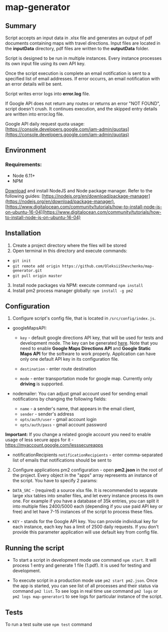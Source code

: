 # map-generator

## Summary
Script accepts an input data in .xlsx file and generates an output of pdf documents containing maps with travel directions. Input files are located in the **inputData** directory, pdf files are written to the **outputData** folder.

Script is designed to be run in multiple instances. Every instance processes its own input file using its own API key. 

Once the script execution is complete an email notification is sent to a specified list of email addresses. If error occurrs, an email notification with an error details will be sent. 

Script writes error logs into **error.log** file. 

If Google API does not return any routes or returns an error "NOT FOUND", script doesn't crush. It continues execution, and the skipped entry details are written into error.log file. 

Google API daily request quota usage: [https://console.developers.google.com/iam-admin/quotas](https://console.developers.google.com/iam-admin/quotas)

## Environment
### Requirements:
* Node 6.11+
* NPM

[Download](https://nodejs.org/en/download/) and install NodeJS and Node package manager. Refer to the following guides: [https://nodejs.org/en/download/package-manager](https://nodejs.org/en/download/package-manager), [https://www.digitalocean.com/community/tutorials/how-to-install-node-js-on-ubuntu-16-04](https://www.digitalocean.com/community/tutorials/how-to-install-node-js-on-ubuntu-16-04)

## Installation

1. Create a project directory where the files will be stored
2. Open terminal in this directory and execute commands:
  * `git init`
  * `git remote add origin https://github.com/OleksiiShevchenko/map-generator.git`
  * `git pull origin master`
3. Install node packages via NPM: execute command `npm install`
4. Install pm2 process manager globally: `npm install -g pm2`

## Configuration

1. Configure script's config file, that is located in `/src/config/index.js`.
 
 * googleMapsAPI:
   * `key` - default google directions API key, that will be used for tests and development mode. The key can be generated [here](https://console.developers.google.com/apis/library). Note that you need to enable **Google Maps Directions API** and **Google Static Maps API** for the software to work properly. Application can have only one default API key in its configuration file.
 
   * `destination` - enter route destination
 
   * `mode` - enter transportation mode for google map. Currently only **driving** is supported.  

* nodemailer:
You can adjust gmail account used for sending email notifications by changing the following fields:
  * `name` - a sender's name, that appears in the email client,
  * `sender` - sender's address
  * `opts/auth/user` - gmail account login
  * `opts/auth/pass` - gmail account password

**Important:** If you change a related google account you need to enable usage of less secure apps for it - https://myaccount.google.com/lesssecureapps

* notificationRecipients
 `notificationRecipients` - enter comma-separated list of emails that notifications should be sent to

2. Configure applications pm2 configuration - open **pm2.json** in the root of the project. 
Every object in the "apps" array represents an instance of the script. You have to specify 2 params:

* `DATA_SRC` - (required) a source xlsx file. It is recommended to separate large xlsx tables into smaller files, and let every instance process its own one. For example if you have a database of 35k entries, you can split it into multiple files 2400/5000 each (depending if you use paid API key or free) and let have 7-15 instances of the script to process these files.

* `KEY` - stands for the Google API key. You can provide individual key for each instance, each key has a limit of 2500 daily requests. If you don't provide this parameter application will use default key from config file. 

## Running the script

* To start a script in development mode use command `npm start`. It will process 1 entry and generate 1 file (1.pdf). It is used for testing and development. 

* To execute script in a production mode use `pm2 start pm2.json`. Once the app is started, you can see list of all processes and their status via command `pm2 list`. To see logs in real time use command `pm2 logs` or `pm2 logs map-generator1` to see logs for particular instance of the script.

## Tests

To run a test suite use `npm test` command



